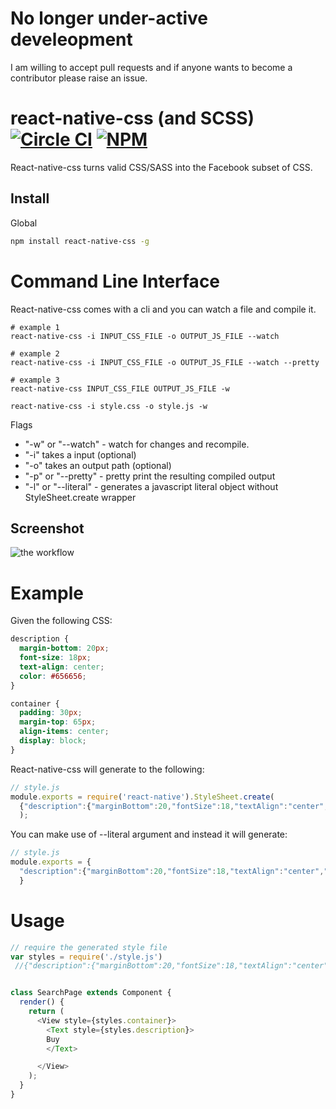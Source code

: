 # No longer under-active develeopment
I am willing to accept pull requests and if anyone wants to become a contributor please raise an issue. 



# react-native-css (and SCSS) [![Circle CI](https://circleci.com/gh/sabeurthabti/react-native-css.svg?style=svg&circle-token=a140907997e6a37c6c5ec75f04e8150cef049ff6)](https://circleci.com/gh/sabeurthabti/react-native-css) [![NPM](https://img.shields.io/npm/dm/react-native-css.svg?style=flat-square)](https://www.npmjs.com/package/react-native-css)

 React-native-css turns valid CSS/SASS into the Facebook subset of CSS.

## Install

Global

```bash
npm install react-native-css -g
```

# Command Line Interface

React-native-css comes with a cli and you can watch a file and compile it.

``` shell
# example 1
react-native-css -i INPUT_CSS_FILE -o OUTPUT_JS_FILE --watch
```

``` shell
# example 2
react-native-css -i INPUT_CSS_FILE -o OUTPUT_JS_FILE --watch --pretty
```

``` shell
# example 3
react-native-css INPUT_CSS_FILE OUTPUT_JS_FILE -w
```

``` shell
react-native-css -i style.css -o style.js -w
```

Flags
- "-w" or "--watch" - watch for changes and recompile.
- "-i" takes a input (optional)
- "-o" takes an output path (optional)
- "-p" or "--pretty" - pretty print the resulting compiled output
- "-l" or "--literal" - generates a javascript literal object without StyleSheet.create wrapper

## Screenshot

![the workflow](http://i.imgur.com/i2OdwiY.png)

# Example

Given the following CSS:

``` css
description {
  margin-bottom: 20px;
  font-size: 18px;
  text-align: center;
  color: #656656;
}

container {
  padding: 30px;
  margin-top: 65px;
  align-items: center;
  display: block;
}

```

React-native-css will generate to the following:

``` javascript
// style.js
module.exports = require('react-native').StyleSheet.create(
  {"description":{"marginBottom":20,"fontSize":18,"textAlign":"center","color":"#656656"},"container":{"padding":30,"marginTop":65,"alignItems":"center"}}
  );
```  
You can make use of --literal argument and instead it will generate:
``` javascript
// style.js
module.exports = {
  "description":{"marginBottom":20,"fontSize":18,"textAlign":"center","color":"#656656"},"container":{"padding":30,"marginTop":65,"alignItems":"center"}
  }
```  

# Usage
```js
// require the generated style file
var styles = require('./style.js')
 //{"description":{"marginBottom":20,"fontSize":18,"textAlign":"center","color":"#656656"},"container":{"padding":30,"marginTop":65,"alignItems":"center"}}


class SearchPage extends Component {
  render() {
    return (
      <View style={styles.container}>
        <Text style={styles.description}>
        Buy
        </Text>

      </View>
    );
  }
}

```

